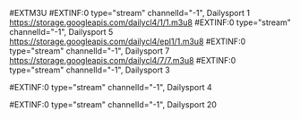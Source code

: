 #EXTM3U
#EXTINF:0 type="stream" channelId="-1", Dailysport 1
https://storage.googleapis.com/dailycl4/1/1.m3u8
#EXTINF:0 type="stream" channelId="-1", Dailysport 5
https://storage.googleapis.com/dailycl4/epl1/1.m3u8
#EXTINF:0 type="stream" channelId="-1", Dailysport 7
https://storage.googleapis.com/dailycl4/7/7.m3u8
#EXTINF:0 type="stream" channelId="-1", Dailysport 3


#EXTINF:0 type="stream" channelId="-1", Dailysport 4


#EXTINF:0 type="stream" channelId="-1", Dailysport 20

 
